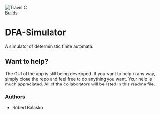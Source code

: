 ![Travis CI](https://travis-ci.org/robobalasko/DFA-Simulator.svg?branch=master)<br> [Builds](https://travis-ci.org/robobalasko/DFA-Simulator)

# DFA-Simulator
A simulator of deterministic finite automata.

## Want to help?
The GUI of the app is still being developed. If you want to help in any way, simply clone the repo and feel free to do anything
you want. Your help is much appreciated. All of the collaborators will be listed in this readme file.

### Authors
- Róbert Balaško

